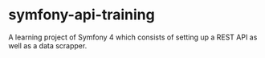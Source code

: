 # symfony-api-training
A learning project of Symfony 4 which consists of setting up a REST API as well as a data scrapper.

